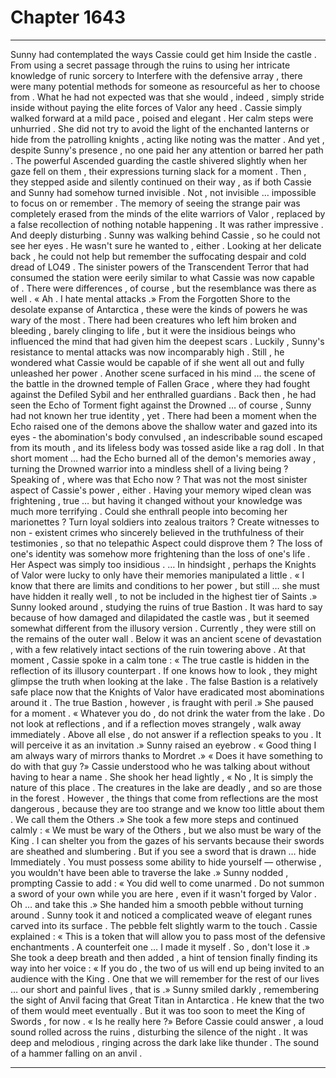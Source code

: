 
# Chapter 1643


---

Sunny had contemplated the ways Cassie could get him Inside the castle . From using a secret passage through the ruins to using her intricate knowledge of runic sorcery to Interfere with the defensive array , there were many potential methods for someone as resourceful as her to choose from .
What he had not expected was that she would , indeed , simply stride inside without paying the elite forces of Valor any heed .
Cassie simply walked forward at a mild pace , poised and elegant . Her calm steps were unhurried . She did not try to avoid the light of the enchanted lanterns or hide from the patrolling knights , acting like noting was the matter .
And yet , despite Sunny's presence , no one paid her any attention or barred her path .
The powerful Ascended guarding the castle shivered slightly when her gaze fell on them , their expressions turning slack for a moment . Then , they stepped aside and silently continued on their way , as if both Cassie and Sunny had somehow turned invisible . Not , not invisible … impossible to focus on or remember .
The memory of seeing the strange pair was completely erased from the minds of the elite warriors of Valor , replaced by a false recollection of nothing notable happening .
It was rather impressive .
And deeply disturbing .
Sunny was walking behind Cassie , so he could not see her eyes . He wasn't sure he wanted to , either .
Looking at her delicate back , he could not help but remember the suffocating despair and cold dread of LO49 . The sinister powers of the Transcendent Terror that had consumed the station were eerily similar to what Cassie was now capable of . There were differences , of course , but the resemblance was there as well .
« Ah . I hate mental attacks .»
From the Forgotten Shore to the desolate expanse of Antarctica , these were the kinds of powers he was wary of the most . There had been creatures who left him broken and bleeding , barely clinging to life , but it were the insidious beings who influenced the mind that had given him the deepest scars . Luckily , Sunny's resistance to mental attacks was now incomparably high .
Still , he wondered what Cassie would be capable of if she went all out and fully unleashed her power . Another scene surfaced in his mind … the scene of the battle in the drowned temple of Fallen Grace , where they had fought against the Defiled Sybil and her enthralled guardians .
Back then , he had seen the Echo of Torment fight against the Drowned … of course , Sunny had not known her true identity , yet . There had been a moment when the Echo raised one of the demons above the shallow water and gazed into its eyes - the abomination's body convulsed , an indescribable sound escaped from its mouth , and its lifeless body was tossed aside like a rag doll .
In that short moment … had the Echo burned all of the demon's memories away , turning the Drowned warrior into a mindless shell of a living being ?
Speaking of , where was that Echo now ?
That was not the most sinister aspect of Cassie's power , either . Having your memory wiped clean was frightening , true … but having it changed without your knowledge was much more terrifying . Could she enthrall people into becoming her marionettes ? Turn loyal soldiers into zealous traitors ? Create witnesses to non - existent crimes who sincerely believed in the truthfulness of their testimonies , so that no telepathic Aspect could disprove them ?
The loss of one's identity was somehow more frightening than the loss of one's life .
Her Aspect was simply too insidious .
… In hindsight , perhaps the Knights of Valor were lucky to only have their memories manipulated a little .
« I know that there are limits and conditions to her power , but still … she must have hidden it really well , to not be included in the highest tier of Saints .»
Sunny looked around , studying the ruins of true Bastion . It was hard to say because of how damaged and dilapidated the castle was , but it seemed somewhat different from the illusory version . Currently , they were still on the remains of the outer wall . Below it was an ancient scene of devastation , with a few relatively intact sections of the ruin towering above .
At that moment , Cassie spoke in a calm tone :
« The true castle is hidden in the reflection of its illusory counterpart . If one knows how to look , they might glimpse the truth when looking at the lake . The false Bastion is a relatively safe place now that the Knights of Valor have eradicated most abominations around it . The true Bastion , however , is fraught with peril .»
She paused for a moment .
« Whatever you do , do not drink the water from the lake . Do not look at reflections , and if a reflection moves strangely , walk away immediately . Above all else , do not answer if a reflection speaks to you . It will perceive it as an invitation .»
Sunny raised an eyebrow .
« Good thing I am always wary of mirrors thanks to Mordret .»
« Does it have something to do with that guy ?»
Cassie understood who he was talking about without having to hear a name . She shook her head lightly ,
« No , It is simply the nature of this place . The creatures in the lake are deadly , and so are those in the forest . However , the things that come from reflections are the most dangerous , because they are too strange and we know too little about them . We call them the Others .»
She took a few more steps and continued calmly :
« We must be wary of the Others , but we also must be wary of the King . I can shelter you from the gazes of his servants because their swords are sheathed and slumbering . But if you see a sword that is drawn … hide Immediately . You must possess some ability to hide yourself — otherwise , you wouldn't have been able to traverse the lake .»
Sunny nodded , prompting Cassie to add :
« You did well to come unarmed . Do not summon a sword of your own while you are here , even if it wasn't forged by Valor . Oh … and take this .»
She handed him a smooth pebble without turning around . Sunny took it and noticed a complicated weave of elegant runes carved into its surface . The pebble felt slightly warm to the touch .
Cassie explained :
« This is a token that will allow you to pass most of the defensive enchantments . A counterfeit one … I made it myself . So , don't lose it .»
She took a deep breath and then added , a hint of tension finally finding its way into her voice :
« If you do , the two of us will end up being invited to an audience with the King . One that we will remember for the rest of our lives … our short and painful lives , that is .»
Sunny smiled darkly , remembering the sight of Anvil facing that Great Titan in Antarctica .
He knew that the two of them would meet eventually . But it was too soon to meet the King of Swords , for now .
« Is he really here ?»
Before Cassie could answer , a loud sound rolled across the ruins , disturbing the silence of the night . It was deep and melodious , ringing across the dark lake like thunder .
The sound of a hammer falling on an anvil .

---

